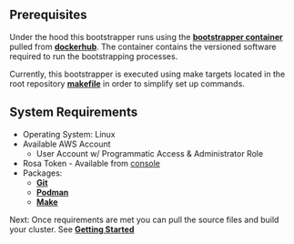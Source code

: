 ## Prerequisites

Under the hood this bootstrapper runs using the **[bootstrapper container](https://github.com/poc-examples/container-library/blob/main/tools/bootstrapper/Dockerfile)** pulled from **[dockerhub](https://hub.docker.com/repository/docker/cengleby86/bootstrapper/general)**.  The container contains the versioned software required to run the bootstrapping processes. 

Currently, this bootstrapper is executed using make targets located in the root repository **[makefile](https://github.com/poc-examples/cluster-bootstrapper/blob/main/makefile)** in order to simplify set up commands.

## System Requirements

- Operating System: Linux
- Available AWS Account
    - User Account w/ Programmatic Access & Administrator Role
- Rosa Token - Available from [console]()
- Packages:
    - **[Git](https://git-scm.com/book/en/v2/Getting-Started-Installing-Git)**
    - **[Podman](https://podman.io/docs/installation)**
    - **[Make](https://www.gnu.org/software/make/manual/make.html)**

Next: Once requirements are met you can pull the source files and build your cluster. See **[Getting Started](getting-started.md)**
